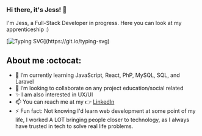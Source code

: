 ### Hi there, it's Jess! 👋
I'm Jess, a Full-Stack Developer in progress. Here you can look at my apprenticeship :)

[![Typing SVG](https://readme-typing-svg.demolab.com/?lines=Hello+World!+I'm+Jess;Full+Stack+Developer+and+Frontend+Lover+:sparkling_heart:)](https://git.io/typing-svg)

## About me :octocat:
- 🌱 I’m currently learning JavaScript, React, PhP, MySQL, SQL, and Laravel
- 👯 I’m looking to collaborate on any project education/social related
- ✨ I am also interested in UX/UI
- 📫 You can reach me at my 👉 [LinkedIn](https://www.linkedin.com/in/jessica-rios-maneiro/) 
- ⚡ Fun fact: Not knowing I'd learn web development at some point of my life, I worked A LOT bringing people closer to technology, as I always have trusted in tech to solve real life problems. 

